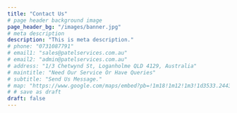 ```yaml
---
title: "Contact Us"
# page header background image
page_header_bg: "/images/banner.jpg"
# meta description
description: "This is meta description."
# phone: "0731087791"
# email1: "sales@patelservices.com.au"
# email2: "admin@patelservices.com.au"
# address: "1/3 Chetwynd St, Loganholme QLD 4129, Australia"
# maintitle: "Need Our Service Or Have Queries"
# subtitle: "Send Us Message."
# map: "https://www.google.com/maps/embed?pb=!1m18!1m12!1m3!1d3533.2443631985684!2d153.18481091472802!3d-27.67884133225582!2m3!1f0!2f0!3f0!3m2!1i1024!2i768!4f13.1!3m3!1m2!1s0x6b9141f174b3a45d%3A0x4ed34687a3fb1de4!2s1%2F3%20Chetwynd%20St%2C%20Loganholme%20QLD%204129%2C%20Australia!5e0!3m2!1sen!2sin!4v1627575424303!5m2!1sen!2sin"
# # save as draft
draft: false
---
```


